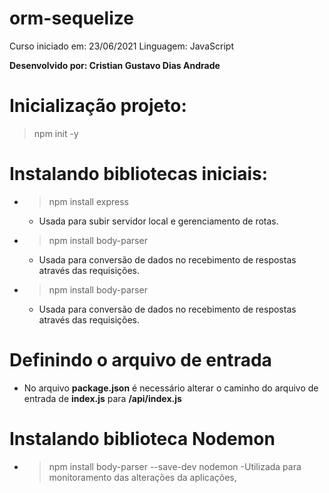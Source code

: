 # orm-sequelize

Curso iniciado em: 23/06/2021
Linguagem: JavaScript

**Desenvolvido por: Cristian Gustavo Dias Andrade**



# Inicialização projeto:
> npm init -y

# Instalando bibliotecas iniciais:

- > npm install express
     - Usada para subir servidor local e gerenciamento de rotas.

>
- > npm install body-parser
    - Usada para conversão de dados no recebimento de respostas através das requisições.

>
- > npm install body-parser
    - Usada para conversão de dados no recebimento de respostas através das requisições.

# Definindo o arquivo de entrada
 - No arquivo **package.json** é necessário alterar o caminho do arquivo de entrada de **index.js** para **/api/index.js**


 # Instalando biblioteca Nodemon

- > npm install body-parser --save-dev nodemon
 -Utilizada para monitoramento das alterações da aplicações,

>